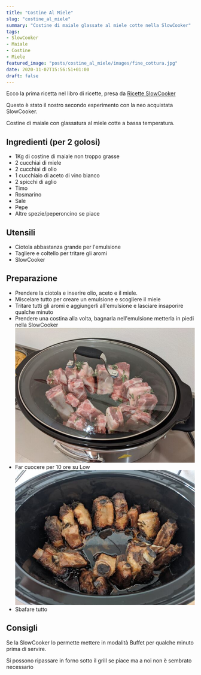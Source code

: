 ```yaml
---
title: "Costine Al Miele"
slug: "costine_al_miele"
summary: "Costine di maiale glassate al miele cotte nella SlowCooker"
tags:
- SlowCooker
- Maiale
- Costine
- Miele
featured_image: "posts/costine_al_miele/images/fine_cottura.jpg"
date: 2020-11-07T15:56:51+01:00
draft: false
---
```

Ecco la prima ricetta nel libro di ricette, presa da [Ricette SlowCooker](https://www.ricetteslowcooker.it/costolette-al-miele/)

Questo è stato il nostro secondo esperimento con la neo acquistata SlowCooker.

Costine di maiale con glassatura al miele cotte a bassa temperatura.

## Ingredienti (per 2 golosi)

* 1Kg di costine di maiale non troppo grasse
* 2 cucchiai di miele
* 2 cucchiai di olio
* 1 cucchiaio di aceto di vino bianco
* 2 spicchi di aglio
* Timo
* Rosmarino
* Sale
* Pepe
* Altre spezie/peperoncino se piace

## Utensili

* Ciotola abbastanza grande per l'emulsione
* Tagliere e coltello per tritare gli aromi
* SlowCooker


## Preparazione

* Prendere la ciotola e inserire olio, aceto e il miele.
* Miscelare tutto per creare un emulsione e scogliere il miele
* Tritare tutti gli aromi e aggiungerli all'emulsione e lasciare insaporire qualche minuto
* Prendere una costina alla volta, bagnarla nell'emulsione metterla in piedi nella SlowCooker
![Preparazione](images/preparazione.jpg)
* Far cuocere per 10 ore su Low
![Risultato](images/fine_cottura.jpg)
* Sbafare tutto

## Consigli

Se la SlowCooker lo permette mettere in modalità Buffet per qualche minuto prima di servire.

Si possono ripassare in forno sotto il grill se piace ma a noi non è sembrato necessario
